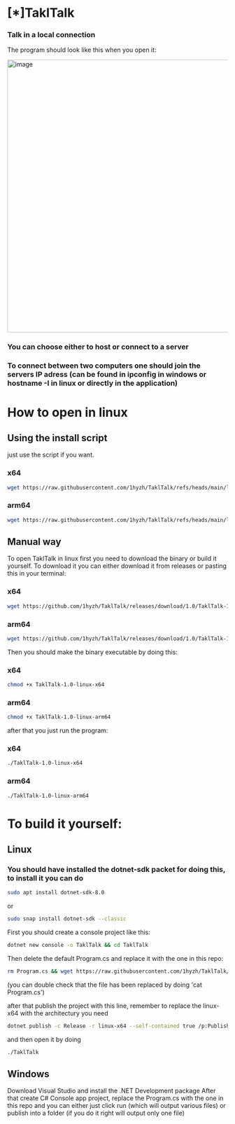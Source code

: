 # [*]TaklTalk
### Talk in a local connection

The program should look like this when you open it:



<img width="1113" height="623" alt="image" src="https://github.com/user-attachments/assets/07dda3de-c242-4c44-baf4-cffb46a8ac4e" />


### You can choose either to host or connect to a server

### To connect between two computers one should join the servers IP adress (can be found in ipconfig in windows or hostname -I in linux or directly in the application)


# How to open in linux

## Using the install script

just use the script if you want.

### x64

```bash
wget https://raw.githubusercontent.com/1hyzh/TaklTalk/refs/heads/main/linux-x64-download.sh && chmod +x linux-x64-download.sh && ./linux-x64-download.sh
```

### arm64

```bash
wget https://raw.githubusercontent.com/1hyzh/TaklTalk/refs/heads/main/linux-arm64-download.sh && chmod +x linux-arm64-download.sh && ./linux-arm64-download.sh
```


## Manual way

To open TaklTalk in linux first you need to download the binary or build it yourself.
To download it you can either download it from releases or pasting this in your terminal:

### x64

```bash
wget https://github.com/1hyzh/TaklTalk/releases/download/1.0/TaklTalk-1.0-linux-x64
```

### arm64

```bash
wget https://github.com/1hyzh/TaklTalk/releases/download/1.0/TaklTalk-1.0-linux-arm64
```

Then you should make the binary executable by doing this:

### x64

```bash
chmod +x TaklTalk-1.0-linux-x64
```
### arm64

```bash
chmod +x TaklTalk-1.0-linux-arm64
```

after that you just run the program:

### x64

```bash
./TaklTalk-1.0-linux-x64
```
### arm64

```bash
./TaklTalk-1.0-linux-arm64
```


# To build it yourself:

## Linux

### You should have installed the dotnet-sdk packet for doing this, to install it you can do

```bash
sudo apt install dotnet-sdk-8.0
```

or

```bash
sudo snap install dotnet-sdk --classic
```

First you should create a console project like this:

```bash 
dotnet new console -o TaklTalk && cd TaklTalk
```

Then delete the default Program.cs and replace it with the one in this repo:

```bash
rm Program.cs && wget https://raw.githubusercontent.com/1hyzh/TaklTalk/refs/heads/main/Program.cs
```

(you can double check that the file has been replaced by doing 'cat Program.cs')

after that publish the project with this line, remember to replace the linux-x64 with the architectury you need

```bash
dotnet publish -c Release -r linux-x64 --self-contained true /p:PublishSingleFile=true /p:PublishTrimmed=true /p:IncludeNativeLibrariesForSelfExtract=true && cd ./bin/Release/net8.0/linux-x64/publish 
```

and then open it by doing

```bash
./TaklTalk
```


## Windows

Download Visual Studio and install the .NET Development package
After that create C# Console app project, replace the Program.cs with the one in this repo and you can either just click run (which will output various files) or publish into a folder (if you do it right will output only one file)
